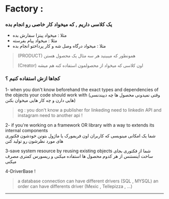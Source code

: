 <h1>Factory : </h1>

### یک کلاسی داریم , که میخواد کار خاصی رو انجام بده
* مثلا : میخواد پیتزا سفارش بده
* مثلا : میخواد پیام بفرسته
* مثلا : میخواد درگاه وصل شه و کار پرداختو انجام بده

> (PRODUCT) همونطور که میبینید هر سه مثال یک محصول هستن
> 
> (Creator) اون کلاسی که میخواد از محصولمون استفاده کنه هم میشه 
> 

### کجاها ازش استفاده کنیم ؟
1- when you don't know beforehand the exact types and dependencies of the objects your code should work with (وقتی نمیدونی محصول ها چه دیپندنسی هایی دارن و چه کار هایی میخوان بکنن)
> eg : you don't know a publisher for linkeding need to linkedin API and instagram need to another api !

2- if you're working on a framework OR library with a way to extends its internal components
<br/>
شما یک امکانی مینویسی که کاربران اون فریمورک یا ماژول بتونن خودشون فکتوری های مورد نظرشون رو تولید کنن

3-save system resource by reusing existing objects
شما از فکتوری بجای ساخت اینستنس از هر کدوم محصول ها استفاده میکنی و ریسورس کمتری مصرف میکنی

4-DriverBase !
> a database connection can have different drivers (SQL , MYSQL) 
> an order can have differents driver (Mexic , Tellepizza , ...) 

-------------------------------------------------------------

